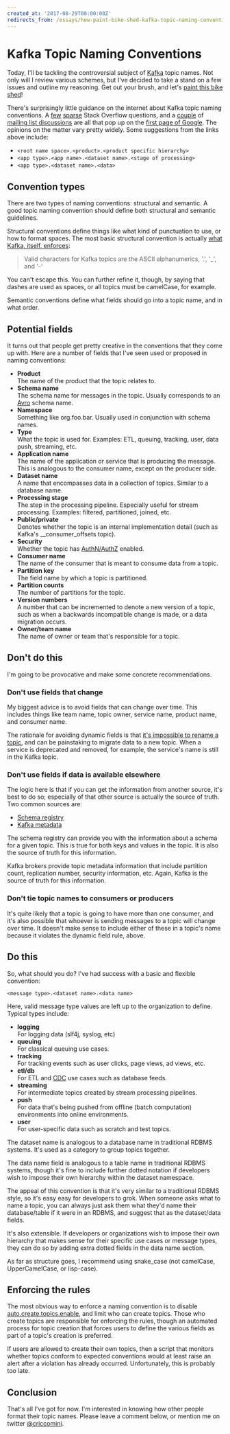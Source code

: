```yaml
---
created_at: '2017-08-29T00:00:00Z'
redirects_from: /essays/how-paint-bike-shed-kafka-topic-naming-conventions
---
```


# Kafka Topic Naming Conventions

Today, I'll be tackling the controversial subject of [Kafka](https://kafka.apache.org/) topic names. Not only will I review various schemes, but I've decided to take a stand on a few issues and outline my reasoning. Get out your brush, and let's [paint this bike shed](https://en.wiktionary.org/wiki/bikeshedding)!

There's surprisingly little guidance on the internet about Kafka topic naming conventions. A [few](https://stackoverflow.com/questions/40714764/what-should-be-naming-convention-of-topic-and-partition-of-kafka) [sparse](https://stackoverflow.com/questions/43726571/what-is-the-best-practice-for-naming-kafka-topics) Stack Overflow questions, and a [couple](http://grokbase.com/t/kafka/users/152r20xg4r/stream-naming-conventions) of [mailing list discussions](https://www.mail-archive.com/dev@samza.apache.org/msg00524.html) are all that pop up on the [first page of Google](https://www.google.com/search?q=kafka+topic+naming+convention). The opinions on the matter vary pretty widely. Some suggestions from the links above include:

* `<root name space>.<product>.<product specific hierarchy>`
* `<app type>.<app name>.<dataset name>.<stage of processing>`
* `<app type>.<dataset name>.<data>`

## Convention types

There are two types of naming conventions: structural and semantic. A good topic naming convention should define both structural and semantic guidelines.

Structural conventions define things like what kind of punctuation to use, or how to format spaces. The most basic structural convention is actually [what Kafka, itself, enforces](https://github.com/apache/kafka/blob/trunk/clients/src/main/java/org/apache/kafka/common/internals/Topic.java#L75):

> Valid characters for Kafka topics are the ASCII alphanumerics, '.', '\_', and '-'

You can't escape this. You can further refine it, though, by saying that dashes are used as spaces, or all topics must be camelCase, for example.

Semantic conventions define what fields should go into a topic name, and in what order.

## Potential fields

It turns out that people get pretty creative in the conventions that they come up with. Here are a number of fields that I've seen used or proposed in naming conventions:

* **Product**  
The name of the product that the topic relates to.
* **Schema name**  
The schema name for messages in the topic. Usually corresponds to an [Avro](https://avro.apache.org/) schema name.
* **Namespace**  
Something like org.foo.bar. Usually used in conjunction with schema names.
* **Type**  
What the topic is used for. Examples: ETL, queuing, tracking, user, data push, streaming, etc.
* **Application name**  
The name of the application or service that is producing the message. This is analogous to the consumer name, except on the producer side.
* **Dataset name**  
A name that encompasses data in a collection of topics. Similar to a database name.
* **Processing stage**  
The step in the processing pipeline. Especially useful for stream processing. Examples: filtered, partitioned, joined, etc.
* **Public/private**  
Denotes whether the topic is an internal implementation detail (such as Kafka's \_\_consumer_offsets topic).
* **Security**  
Whether the topic has [AuthN/AuthZ](https://www.conjur.com/blog/2014/07/07/distinguishing-authn-and-authz) enabled.
* **Consumer name**  
The name of the consumer that is meant to consume data from a topic.
* **Partition key**  
The field name by which a topic is partitioned.
* **Partition counts**  
The number of partitions for the topic.
* **Version numbers**  
A number that can be incremented to denote a new version of a topic, such as when a backwards incompatible change is made, or a data migration occurs.
* **Owner/team name**  
The name of owner or team that's responsible for a topic.


## Don't do this

I'm going to be provocative and make some concrete recommendations.

### Don't use fields that change

My biggest advice is to avoid fields that can change over time. This includes things like team name, topic owner, service name, product name, and consumer name.

The rationale for avoiding dynamic fields is that [it's impossible to rename a topic](https://issues.apache.org/jira/browse/KAFKA-2333), and can be painstaking to migrate data to a new topic. When a service is deprecated and removed, for example, the service's name is still in the Kafka topic.

### Don't use fields if data is available elsewhere

The logic here is that if you can get the information from another source, it's best to do so; especially of that other source is actually the source of truth. Two common sources are:

* [Schema registry](http://docs.confluent.io/current/schema-registry/docs/index.html)
* [Kafka metadata](https://kafka.apache.org/protocol#The_Messages_Metadata)

The schema registry can provide you with the information about a schema for a given topic. This is true for both keys and values in the topic. It is also the source of truth for this information.

Kafka brokers provide topic metadata information that include partition count, replication number, security information, etc. Again, Kafka is the source of truth for this information.

### Don't tie topic names to consumers or producers

It's quite likely that a topic is going to have more than one consumer, and it's also possible that whoever is sending messages to a topic will change over time. It doesn't make sense to include either of these in a topic's name because it violates the dynamic field rule, above.

## Do this

So, what should you do? I've had success with a basic and flexible convention:

`<message type>.<dataset name>.<data name>`

Here, valid message type values are left up to the organization to define. Typical types include:

* **logging**  
For logging data (slf4j, syslog, etc)
* **queuing**  
For classical queuing use cases.
* **tracking**  
For tracking events such as user clicks, page views, ad views, etc.
* **etl/db**  
For ETL and [CDC](https://en.wikipedia.org/wiki/Change_data_capture) use cases such as database feeds.
* **streaming**  
For intermediate topics created by stream processing pipelines.
* **push**  
For data that's being pushed from offline (batch computation) environments into online environments.
* **user**  
For user-specific data such as scratch and test topics.

The dataset name is analogous to a database name in traditional RDBMS systems. It's used as a category to group topics together.

The data name field is analogous to a table name in traditional RDBMS systems, though it's fine to include further dotted notation if developers wish to impose their own hierarchy within the dataset namespace.

The appeal of this convention is that it's very similar to a traditional RDBMS style, so it's easy easy for developers to grok. When someone asks what to name a topic, you can always just ask them what they'd name their database/table if it were in an RDBMS, and suggest that as the dataset/data fields.

It's also extensible. If developers or organizations wish to impose their own hierarchy that makes sense for their specific use cases or message types, they can do so by adding extra dotted fields in the data name section.

As far as structure goes, I recommend using snake_case (not camelCase, UpperCamelCase, or lisp-case).

## Enforcing the rules

The most obvious way to enforce a naming convention is to disable [auto.create.topics.enable](https://kafka.apache.org/documentation/#brokerconfigs), and limit who can create topics. Those who create topics are responsible for enforcing the rules, though an automated process for topic creation that forces users to define the various fields as part of a topic's creation is preferred.

If users are allowed to create their own topics, then a script that monitors whether topics conform to expected conventions would at least raise an alert after a violation has already occurred. Unfortunately, this is probably too late.

## Conclusion

That's all I've got for now. I'm interested in knowing how other people format their topic names. Please leave a comment below, or mention me on twitter [\@criccomini](https://twitter.com/criccomini).

